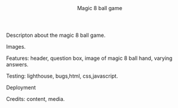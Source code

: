 <header>Magic 8 ball game</header>
<p> Descripton about the magic 8 ball game.</p>
<p> Images. </p>
<p> Features: header, question box, image of magic 8 ball hand, varying answers.</p>
<p>Testing: lighthouse, bugs,html, css,javascript.</p>
<p>Deployment</p>
<p>Credits: content, media.</p>
